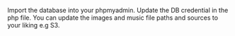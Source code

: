 Import the database into your phpmyadmin.
Update the DB credential in the php file.
You can update the images and music file paths and sources to your liking e.g S3.